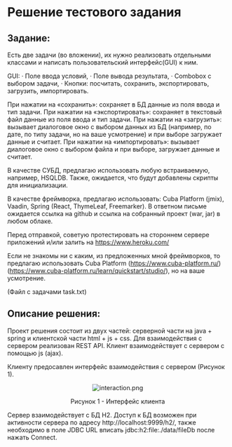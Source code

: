 # Решение тестового задания

## Задание:
Есть две задачи (во вложении), их нужно реализовать отдельными классами и написать пользовательский интерфейс(GUI) к ним.

GUI:
· Поле ввода условий,
· Поле вывода результата,
· Combobox с выбором задачи,
· Кнопки: посчитать, сохранить, экспортировать, загрузить, импортировать.
 
При нажатии на «сохранить»: сохраняет в БД данные из поля ввода и тип задачи.
При нажатии на «экспортировать»: сохраняет в текстовый файл данные из поля ввода и тип задачи.
При нажатии на «загрузить»: вызывает диалоговое окно с выбором данных из БД (например, по дате, по типу задачи, но на ваше усмотрение) и при выборе загружает данные и считает.
При нажатии на «импортировать»: вызывает диалоговое окно с выбором файла и при выборе, загружает данные и считает.
 
В качестве СУБД, предлагаю использовать любую встраиваемую, например, HSQLDB. Также, ожидается, что будут добавлены скрипты для инициализации.

В качестве фреймворка, предлагаю использовать: Cuba Platform (jmix), Vaadin, Spring (React, ThymeLeaf, Freemarker).
В ответном письме ожидается ссылка на github и ссылка на собранный проект (war, jar) в любом облаке.

Перед отправкой, советую протестировать на стороннем сервере приложений и/или залить на https://www.heroku.com/

Если не знакомы ни с каким, из предложенных мной фреймворков, то предлагаю использовать Cuba Platform (https://www.cuba-platform.ru/)(https://www.cuba-platform.ru/learn/quickstart/studio/), но на ваше усмотрение.

(Файл с задачами task.txt)

## Описание решения:
Проект решения состоит из двух частей: серверной части на java + spring и клиентской части html + js + css.
Для взаимодействия с сервером реализован REST API. Клиент взаимодействует с сервером с помощью js (ajax).

Клиенту предосавлен интерфейс взаимодействия с сервером (Рисунок 1).
<p align="center">
<img  src="https://github.com/intTWONEh/test-task-for-it-service/blob/master/scheme.png" alt="interaction.png">
</p>
<p align="center">
Рисунок 1 - Интерфейс клиента
</p>

Сервер взаимодействует с БД H2. Доступ к БД возможен при активности сервера по адресу http://localhost:9999/h2/, также необходимо в поле JDBC URL вписать jdbc:h2:file:./data/fileDb после нажать Connect.
